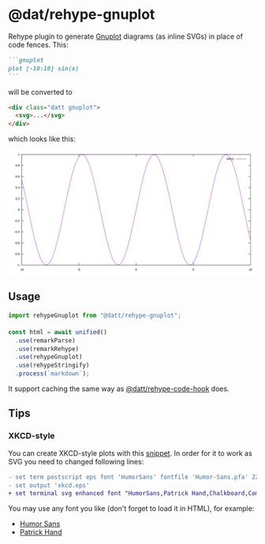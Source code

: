 # @dat/rehype-gnuplot

Rehype plugin to generate [Gnuplot](https://gnuplot.sourceforge.net/) diagrams (as inline SVGs) in place of code fences. This:

````md
```gnuplot
plot [-10:10] sin(x)
```
````

will be converted to

```html
<div class="datt gnuplot">
  <svg>...</svg>
</div>
```

which looks like this:

![example of how generated graph looks](./example.svg)

## Usage

```js
import rehypeGnuplot from "@datt/rehype-gnuplot";

const html = await unified()
  .use(remarkParse)
  .use(remarkRehype)
  .use(rehypeGnuplot)
  .use(rehypeStringify)
  .process(`markdown`);
```

It support caching the same way as [@datt/rehype-code-hook](/packages/rehype-code-hook/) does.

## Tips

### XKCD-style

You can create XKCD-style plots with this [snippet](https://rfonseca.github.io/xkcd-gnuplot/). In order for it to work as SVG you need to changed following lines:

```diff
- set term postscript eps font 'HumorSans' fontfile 'Humor-Sans.pfa' 22
- set output 'xkcd.eps'
+ set terminal svg enhanced font "HumorSans,Patrick Hand,Chalkboard,Comic Sans MS,18"
```

You may use any font you like (don't forget to load it in HTML), for example:

- [Humor Sans](https://github.com/shreyankg/xkcd-desktop/blob/master/Humor-Sans.ttf)
- [Patrick Hand](https://fonts.google.com/specimen/Patrick+Hand)
